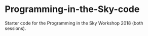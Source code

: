 # Programming-in-the-Sky-code
Starter code for the Programming in the Sky Workshop 2018 (both sessions).
